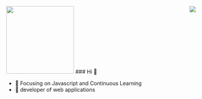 <img align="right" src="https://github-readme-stats.vercel.app/api?username=Dreams-d&show_icons=true&icon_color=CE1D2D&text_color=718096&bg_color=ffffff&hide_title=true" />
<img height="180rem" src="https://github-readme-stats.vercel.app/api/top-langs/?layout=compact&username=wang1212" />
### Hi 👋

- :orange_book: Focusing on Javascript and Continuous Learning
- :hammer: developer of web applications
